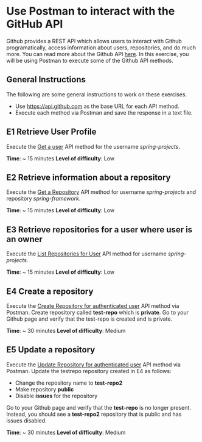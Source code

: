 # Use Postman to interact with the GitHub API

Github provides a REST API which allows users to interact with Github programatically, access information about users, repositories, and do much more. You can read more about the Github API [here](https://docs.github.com/en/rest/reference).  In this exercise, you will be using Postman to execute some of the Github API methods.

## General Instructions
The following are some general instructions to work on these exercises. 
 - Use https://api.github.com as the base URL for each API method.
 - Execute each method via Postman and save the response in a text file.


## E1 Retrieve User Profile
Execute the [Get a user](https://docs.github.com/en/rest/reference/users#get-a-user) API method for the username *spring-projects*.

**Time**: ~ 15 minutes
**Level of difficulty**: Low

## E2 Retrieve information about a repository

Execute the [Get a Repository](https://docs.github.com/en/rest/reference/repos#get-a-repository) API method for username *spring-projects* and repository *spring-framework*.

**Time**: ~ 15 minutes
**Level of difficulty**: Low

## E3 Retrieve repositories for a user where user is an owner

Execute the  [List Repositories for User](https://docs.github.com/en/rest/reference/repos#list-repositories-for-a-user) API method for username *spring-projects*.

**Time**: ~ 15 minutes
**Level of difficulty**: Low

## E4 Create a repository

Execute the [Create Repository for authenticated user](https://docs.github.com/en/rest/reference/repos#create-a-repository-for-the-authenticated-user) API method via Postman. Create repository called **test-repo** which is **private**.   Go to your Github page and verify that the test-repo is created and is private.

**Time**: ~ 30 minutes
**Level of difficulty**: Medium

## E5 Update a repository

Execute the [Update Repository for authenticated user](https://docs.github.com/en/rest/reference/repos#update-a-repository) API method via Postman. Update the testrepo repository created in E4 as follows:

 - Change the repository name to **test-repo2**
 - Make repository **public**
 - Disable **issues** for the repository

Go to your Github page and verify that the **test-repo** is no longer present. Instead, you should see a **test-repo2** repository that is public and has issues disabled.

**Time**: ~ 30 minutes
**Level of difficulty**: Medium